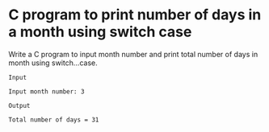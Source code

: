# C program to print number of days in a month using switch case
Write a C program to input month number and print total number of days in month using switch...case. 

```
Input

Input month number: 3

Output

Total number of days = 31
```
